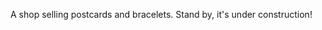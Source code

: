 A shop selling postcards and bracelets. Stand by, it's under construction!

<!---

- responsive for laptops!
- image width (not %% ?)
- read about SVG https://css-tricks.com/scale-svg/#aa-the-height-and-width-attributes

- animate mobile drawer
- hero.order - make the button interactive: a modal with a form or scroll to the form
- postcards.order - when clicked scroll to the form in the end and tick the corresponding item
- FOR SPECIAL - add illumination trail for mouse (desktop)
- Order form - when submitted send the info to Alyona's TG.
- Footer - make the links clickable, news and about us - modals.
- Move the images and translations to the server side, create server.


plans on Sat:
- postcards.order - when clicked scroll to the form in the end and tick the corresponding item
- review order page
- capture form from input to TG
--->
